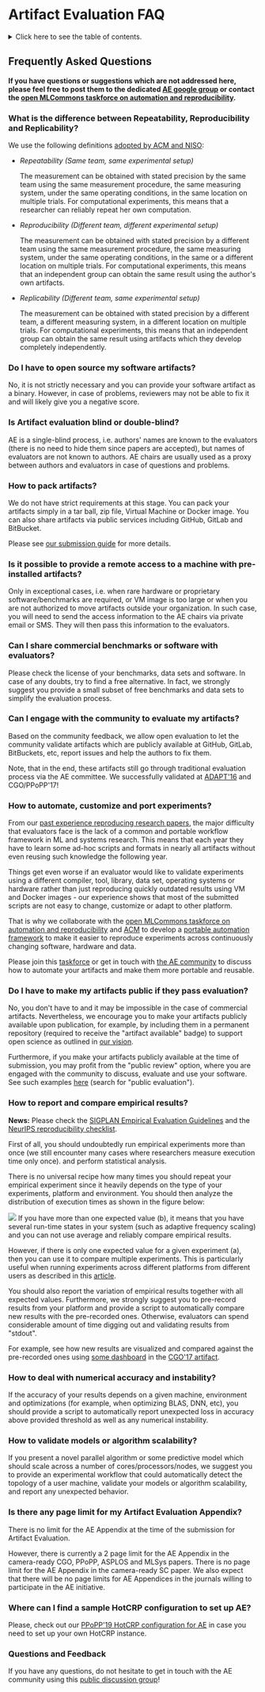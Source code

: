 # Artifact Evaluation FAQ

<details>
<summary>Click here to see the table of contents.</summary>

* [Artifact evaluation](#artifact-evaluation)
  * [Frequently Asked Questions](#frequently-asked-questions)
    * [What is the difference between Repeatability, Reproducibility and Replicability?](#what-is-the-difference-between-repeatability-reproducibility-and-replicability?)
    * [Do I have to open source my software artifacts?](#do-i-have-to-open-source-my-software-artifacts?)
    * [Is Artifact evaluation blind or double-blind?](#is-artifact-evaluation-blind-or-double-blind?)
    * [How to pack artifacts?](#how-to-pack-artifacts?)
    * [Is it possible to provide a remote access to a machine with pre-installed artifacts?](#is-it-possible-to-provide-a-remote-access-to-a-machine-with-pre-installed-artifacts?)
    * [Can I share commercial benchmarks or software with evaluators?](#can-i-share-commercial-benchmarks-or-software-with-evaluators?)
    * [Can I engage with the community to evaluate my artifacts?](#can-i-engage-with-the-community-to-evaluate-my-artifacts?)
    * [How to automate, customize and port experiments?](#how-to-automate-customize-and-port-experiments?)
    * [Do I have to make my artifacts public if they pass evaluation?](#do-i-have-to-make-my-artifacts-public-if-they-pass-evaluation?)
    * [How to report and compare empirical results?](#how-to-report-and-compare-empirical-results?)
    * [How to deal with numerical accuracy and instability?](#how-to-deal-with-numerical-accuracy-and-instability?)
    * [How to validate models or algorithm scalability?](#how-to-validate-models-or-algorithm-scalability?)
    * [Is there any page limit for my Artifact Evaluation Appendix?](#is-there-any-page-limit-for-my-artifact-evaluation-appendix?)
    * [Where can I find a sample HotCRP configuration to set up AE?](#where-can-i-find-a-sample-hotcrp-configuration-to-set-up-ae?)
    * [Questions and Feedback](#questions-and-feedback)

</details>

## Frequently Asked Questions


**If you have questions or suggestions which are not addressed here, please feel free 
to post them to the dedicated [AE google group](https://groups.google.com/forum/#!forum/artifact-evaluation)
or contact the [open MLCommons taskforce on automation and reproducibility](https://github.com/mlcommons/ck/blob/master/docs/taskforce.md).**


### What is the difference between Repeatability, Reproducibility and Replicability?

We use the following definitions [adopted by ACM and NISO](https://www.acm.org/publications/policies/artifact-review-badging):

* *Repeatability (Same team, same experimental setup)*

  The measurement can be obtained with stated precision by the same team using the same measurement procedure, 
  the same measuring system, under the same operating conditions, in the same location on multiple trials. 
  For computational experiments, this means that a researcher can reliably repeat her own computation.

* *Reproducibility (Different team, different experimental setup)*

  The measurement can be obtained with stated precision by a different team using the same measurement procedure, 
  the same measuring system, under the same operating conditions, in the same or a different location on multiple trials. 
  For computational experiments, this means that an independent group can obtain the same result using the author's own artifacts.

* *Replicability (Different team, same experimental setup)*

  The measurement can be obtained with stated precision by a different team, a different measuring system, 
  in a different location on multiple trials. For computational experiments, this means that an independent group 
  can obtain the same result using artifacts which they develop completely independently.



### Do I have to open source my software artifacts?



No, it is not strictly necessary and you can 
provide your software artifact as a binary.
However, in case of problems, reviewers may not be 
able to fix it and will likely give you a negative score.


### Is Artifact evaluation blind or double-blind?



AE is a single-blind process, i.e. authors' names are known to the evaluators
(there is no need to hide them since papers are accepted),
but names of evaluators are not known to authors.
AE chairs are usually used as a proxy between authors and evaluators
in case of questions and problems.


### How to pack artifacts?



We do not have strict requirements at this stage. You can pack 
your artifacts simply in a tar ball, zip file, Virtual Machine or Docker image.
You can also share artifacts via public services including GitHub, GitLab and BitBucket.

Please see [our submission guide](submission.md) for more details.


### Is it possible to provide a remote access to a machine with pre-installed artifacts?



Only in exceptional cases, i.e. when rare hardware or proprietary software/benchmarks are required,
or VM image is too large or when you are not authorized to move artifacts outside your organization.
In such case, you will need to send the access information 
to the AE chairs via private email or SMS. 
They will then pass this information to the evaluators.


### Can I share commercial benchmarks or software with evaluators?



Please check the license of your benchmarks, data sets and software. 
In case of any doubts, try to find a free alternative. In fact, 
we strongly suggest you provide a small subset of free benchmarks 
and data sets to simplify the evaluation process.


### Can I engage with the community to evaluate my artifacts?



Based on the community feedback, we allow open evaluation
to let the community validate artifacts which are publicly available 
at GitHub, GitLab, BitBuckets, etc, report issues and help the authors 
to fix them. 

Note, that in the end, these artifacts still go through traditional
evaluation process via the AE committee. We successfully validated 
at [ADAPT'16](http://adapt-workshop.org/motivation2016.html)
and CGO/PPoPP'17!


### How to automate, customize and port experiments?



From our [past experience reproducing research papers](https://www.reddit.com/r/MachineLearning/comments/ioq8do/n_reproducing_150_research_papers_the_problems), 
the major difficulty that evaluators face is the lack of a common and portable workflow framework
in ML and systems research. This means that each year they have 
to learn some ad-hoc scripts and formats in nearly 
all artifacts without even reusing such knowledge the following year.

Things get even worse if an evaluator would like to validate experiments 
using a different compiler, tool, library, data set, operating systems or hardware
rather than just reproducing quickly outdated results using 
VM and Docker images - our experience shows that most of the submitted scripts 
are not easy to change, customize or adapt to other platform.

That is why we collaborate with the [open MLCommons taskforce on automation and reproducibility](https://github.com/mlcommons/ck/blob/master/docs/mlperf-education-workgroup.md)
and [ACM](https://acm.org) to develop a [portable automation framework](https://github.com/mlcommons/ck/tree/master/docs) to make it easier to reproduce experiments
across continuously changing software, hardware and data.

Please join this [taskforce](https://github.com/mlcommons/ck/blob/master/docs/mlperf-education-workgroup.md)
or get in touch with [the AE community](https://groups.google.com/forum/#!forum/artifact-evaluation) 
to discuss how to automate your artifacts and make them more portable and reusable.


### Do I have to make my artifacts public if they pass evaluation?

No, you don't have to and it may be impossible in the case of commercial artifacts.
Nevertheless, we encourage you to make your artifacts publicly available upon publication, 
for example, by including them in a permanent repository (required to receive the "artifact available" badge)
to support open science as outlined in [our vision](http://dl.acm.org/citation.cfm?id=2618142).


Furthermore, if you make your artifacts publicly available at the time
of submission, you may profit from the "public review" option, where you are engaged
with the community to discuss, evaluate and use your software. See such
examples [here](https://cTuning.org/ae/artifacts.html) (search for "public evaluation").


### How to report and compare empirical results?


**News:** Please check the [SIGPLAN Empirical Evaluation Guidelines](https://www.sigplan.org/Resources/EmpiricalEvaluation)
and the [NeurIPS reproducibility checklist](https://www.cs.mcgill.ca/~jpineau/ReproducibilityChecklist.pdf).
  
  

First of all, you should undoubtedly run empirical experiments more than once 
(we still encounter many cases where researchers measure execution time only once).
and perform statistical analysis.

There is no universal recipe how many times you should repeat your empirical experiment 
since it heavily depends on the type of your experiments, platform and environment. 
You should then analyze the distribution of execution times as shown in the figure below:

![](https://raw.githubusercontent.com/mlcommons/ck/master/docs/artifact-evaluation/image-994e7359d7760ab1-cropped.png)
If you have more than one expected value (b), it means that you have several
run-time states in your system (such as adaptive frequency scaling) 
and you can not use average and reliably compare empirical results.

However, if there is only one expected value for a given experiment (a), 
then you can use it to compare multiple experiments. This is particularly
useful when running experiments across different platforms from different
users as described in this [article](https://cknow.io/c/report/rpi3-crowd-tuning-2017-interactive).
 

You should also report the variation of empirical results together with all expected values.
Furthermore, we strongly suggest you to pre-record results from your platform
and provide a script to automatically compare new results with the pre-recorded ones.
Otherwise, evaluators can spend considerable amount of time 
digging out and validating results from "stdout".

For example, see how new results are visualized and compared against the pre-recorded ones
using [some dashboard](https://github.com/SamAinsworth/reproduce-cgo2017-paper/files/618737/ck-aarch64-dashboard.pdf) 
in the [CGO'17 artifact](https://github.com/SamAinsworth/reproduce-cgo2017-paper).




### How to deal with numerical accuracy and instability?



If the accuracy of your results depends on a given machine, environment and optimizations 
(for example, when optimizing BLAS, DNN, etc), you should provide a script to automatically 
report unexpected loss in accuracy above provided threshold as well as any numerical instability.


### How to validate models or algorithm scalability?



If you present a novel parallel algorithm or some predictive model which should scale 
across a number of cores/processors/nodes, we suggest you 
to provide an experimental workflow that could automatically detect the topology 
of a user machine, validate your models or algorithm scalability, 
and report any unexpected behavior. 


### Is there any page limit for my Artifact Evaluation Appendix?



There is no limit for the AE Appendix at the time of the submission for Artifact Evaluation.


However, there is currently a 2 page limit for the AE Appendix in the camera-ready CGO, PPoPP, ASPLOS and MLSys papers.
There is no page limit for the AE Appendix in the camera-ready SC paper. We also expect 
that there will be no page limits for AE Appendices in the journals willing to participate 
in the AE initiative.


### Where can I find a sample HotCRP configuration to set up AE?



Please, check out our [PPoPP'19 HotCRP configuration for AE](https://www.linkedin.com/pulse/acm-ppopp19-artifact-evaluation-report-hotcrp-grigori-fursin) 
in case you need to set up your own HotCRP instance.




### Questions and Feedback



If you have any questions, do not hesitate to get in touch with the AE community 
using this [public discussion group](https://groups.google.com/forum/#!forum/artifact-evaluation)!

